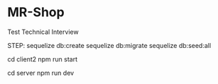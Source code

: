 # MR-Shop
Test Technical Interview

STEP:
sequelize db:create
sequelize db:migrate
sequelize db:seed:all

cd client2
npm run start

cd server
npm run dev
